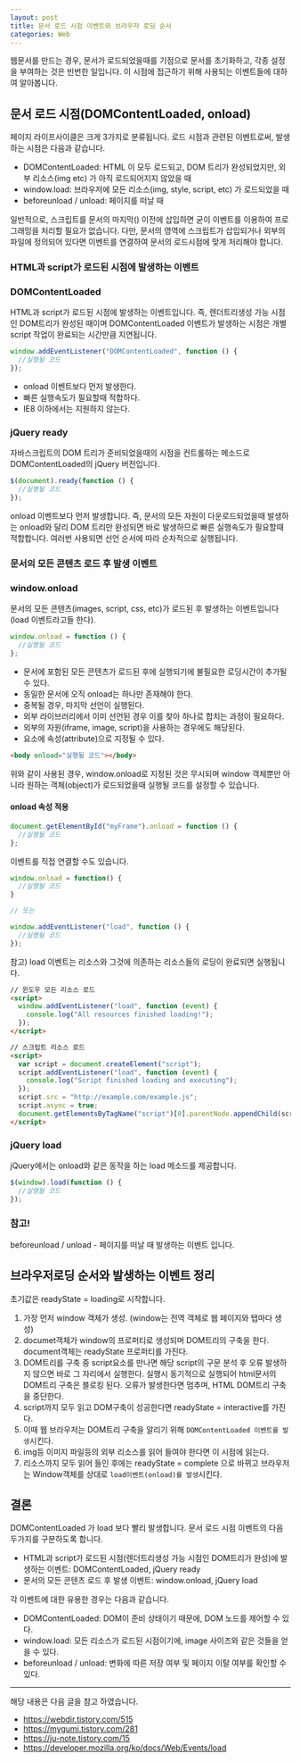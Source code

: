 ```yaml
---
layout: post
title: 문서 로드 시점 이벤트와 브라우저 로딩 순서
categories: Web
---
```


웹문서를 만드는 경우, 문서가 로드되었을때를 기점으로 문서를 초기화하고, 각종 설정을 부여하는 것은 빈번한 일입니다. 이 시점에 접근하기 위해 사용되는 이벤트들에 대하여 알아봅니다.

## 문서 로드 시점(DOMContentLoaded, onload)

페이지 라이프사이클은 크게 3가지로 분류됩니다. 로드 시점과 관련된 이벤트로써, 발생하는 시점은 다음과 같습니다.

- DOMContentLoaded: HTML 이 모두 로드되고, DOM 트리가 완성되었지만, 외부 리소스(img etc) 가 아직 로드되어지지 않았을 때
- window.load: 브라우저에 모든 리소스(img, style, script, etc) 가 로드되었을 때
- beforeunload / unload: 페이지를 떠날 때

일반적으로, 스크립트를 문서의 마지막(</body>) 이전에 삽입하면 굳이 이벤트를 이용하여 프로그래밍을 처리할 필요가 없습니다. 다만, 문서의 <head> 영역에 스크립트가 삽입되거나 외부의 파일에 정의되어 있다면 이벤트를 연결하여 문서의 로드시점에 맞게 처리해야 합니다.

### HTML과 script가 로드된 시점에 발생하는 이벤트

### DOMContentLoaded

HTML과 script가 로드된 시점에 발생하는 이벤트입니다. 즉, 렌더트리생성 가능 시점인 DOM트리가 완성된 때이며 DOMContentLoaded 이벤트가 발생하는 시점은 개별 script 작업이 완료되는 시간만큼 지연됩니다.

```js
window.addEventListener("DOMContentLoaded", function () {
  //실행될 코드
});
```

- onload 이벤트보다 먼저 발생한다.
- 빠른 실행속도가 필요할때 적합하다.
- IE8 이하에서는 지원하지 않는다.

### jQuery ready

자바스크립트의 DOM 트리가 준비되었을때의 시점을 컨트롤하는 메소드로 DOMContentLoaded의 jQuery 버전입니다.

```js
$(document).ready(function () {
  //실행될 코드
});
```

onload 이벤트보다 먼저 발생합니다. 즉, 문서의 모든 자원이 다운로드되었을때 발생하는 onload와 달리 DOM 트리만 완성되면 바로 발생하므로 빠른 실행속도가 필요할때 적합합니다. 여러번 사용되면 선언 순서에 따라 순차적으로 실행됩니다.

### 문서의 모든 콘텐츠 로드 후 발생 이벤트

### window.onload

문서의 모든 콘텐츠(images, script, css, etc)가 로드된 후 발생하는 이벤트입니다(load 이벤트라고들 한다).

```js
window.onload = function () {
  //실행될 코드
};
```

- 문서에 포함된 모든 콘텐츠가 로드된 후에 실행되기에 불필요한 로딩시간이 추가될 수 있다.
- 동일한 문서에 오직 onload는 하나만 존재해야 한다.
- 중복될 경우, 마지막 선언이 실행된다.
- 외부 라이브러리에서 이미 선언된 경우 이를 찾아 하나로 합치는 과정이 필요하다.
- 외부의 자원(iframe, image, script)을 사용하는 경우에도 해당된다.
- <body> 요소에 속성(attribute)으로 지정될 수 있다.

```html
<body onload="실행될 코드"></body>
```

위와 같이 사용된 경우, window.onload로 지정된 것은 무시되며 window 객체뿐만 아니라 원하는 객체(object)가 로드되었을때 실행될 코드를 설정할 수 있습니다.

#### onload 속성 적용

```js
document.getElementById("myFrame").onload = function () {
  //실행될 코드
};
```

이벤트를 직접 연결할 수도 있습니다.

```js
window.onload = function() { 
  //실행될 코드 
}

// 또는

window.addEventListener("load", function () {
  //실행될 코드
});
```

참고) load 이벤트는 리소스와 그것에 의존하는 리소스들의 로딩이 완료되면 실행됩니다.

```html
// 윈도우 모든 리소스 로드
<script>
  window.addEventListener("load", function (event) {
    console.log("All resources finished loading!");
  });
</script>

// 스크립트 리소스 로드
<script>
  var script = document.createElement("script");
  script.addEventListener("load", function (event) {
    console.log("Script finished loading and executing");
  });
  script.src = "http://example.com/example.js";
  script.async = true;
  document.getElementsByTagName("script")[0].parentNode.appendChild(script);
</script>
```

### jQuery load

jQuery에서는 onload와 같은 동작을 하는 load 메소드를 제공합니다.

```js
$(window).load(function () {
  //실행될 코드
});
```

### 참고!

beforeunload / unload - 페이지를 떠날 때 발생하는 이벤트 입니다.

## 브라우저로딩 순서와 발생하는 이벤트 정리

초기값은 readyState = loading로 시작합니다.

1. 가장 먼저 window 객체가 생성. (window는 전역 객체로 웹 페이지와 탭마다 생성)
2. documet객체가 window의 프로퍼티로 생성되며 DOM트리의 구축을 한다. document객체는 readyState 프로퍼티를 가진다.
3. DOM트리를 구축 중 script요소를 만나면 해당 script의 구문 분석 후 오류 발생하지 않으면 바로 그 자리에서 실행한다. 실행시 동기적으로 실행되어 html문서의 DOM트리 구축은 블로킹 된다. 오류가 발생한다면 멈추며, HTML DOM트리 구축을 중단한다.
4. script까지 모두 읽고 DOM구축이 성공한다면 readyState = interactive를 가진다.
5. 이때 웹 브라우저는 DOM트리 구축을 알리기 위해 `DOMContentLoaded 이벤트를 발생`시킨다.
6. img등 이미지 파일등의 외부 리소스를 읽어 들여야 한다면 이 시점에 읽는다.
7. 리소스까지 모두 읽어 들인 후에는 readyState = complete 으로 바뀌고 브라우저는 Window객체를 상대로 `load이벤트(onload)를 발생`시킨다.

## 결론

DOMContentLoaded 가 load 보다 빨리 발생합니다. 문서 로드 시점 이벤트의 다음 두가지를 구분하도록 합니다.

- HTML과 script가 로드된 시점(렌더트리생성 가능 시점인 DOM트리가 완성)에 발생하는 이벤트: DOMContentLoaded, jQuery ready
- 문서의 모든 콘텐츠 로드 후 발생 이벤트: window.onload, jQuery load

각 이벤트에 대한 유용한 경우는 다음과 같습니다.

- DOMContentLoaded: DOM이 준비 상태이기 때문에, DOM 노드를 제어할 수 있다.
- window.load: 모든 리소스가 로드된 시점이기에, image 사이즈와 같은 것들을 얻을 수 있다.
- beforeunload / unload: 변화에 따른 저장 여부 및 페이지 이탈 여부를 확인할 수 있다.

---

해당 내용은 다음 글을 참고 하였습니다.

- https://webdir.tistory.com/515
- https://mygumi.tistory.com/281
- https://ju-note.tistory.com/15
- https://developer.mozilla.org/ko/docs/Web/Events/load
